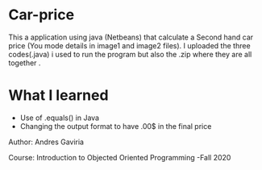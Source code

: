 # Car-price  

This a application using java (Netbeans)  that calculate a Second hand car price (You mode details in image1 and image2 files).
I uploaded the three codes(.java) i used to run the program but also the .zip where they are all together .
<h1> What I learned</h1>

<ul>
  <li>Use of .equals() in Java</li>
  <li>Changing the output format to have .00$ in the final price</li>
</ul>
<footer>
  <p>Author: Andres Gaviria</p>
   <p>Course: Introduction to Objected Oriented Programming -Fall 2020 </p>
</footer>


